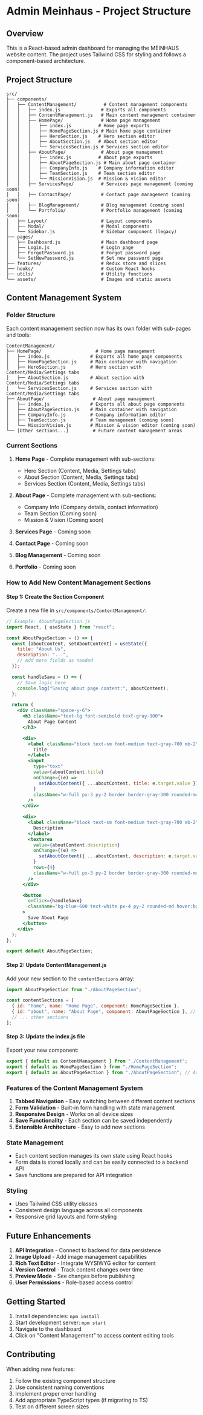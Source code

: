 # Admin Meinhaus - Project Structure

## Overview

This is a React-based admin dashboard for managing the MEINHAUS website content. The project uses Tailwind CSS for styling and follows a component-based architecture.

## Project Structure

```
src/
├── components/
│   ├── ContentManagement/          # Content management components
│   │   ├── index.js               # Exports all components
│   │   ├── ContentManagement.js   # Main content management container
│   │   ├── HomePage/              # Home page management
│   │   │   ├── index.js          # Home page exports
│   │   │   ├── HomePageSection.js # Main home page container
│   │   │   ├── HeroSection.js    # Hero section editor
│   │   │   ├── AboutSection.js   # About section editor
│   │   │   └── ServicesSection.js # Services section editor
│   │   ├── AboutPage/             # About page management
│   │   │   ├── index.js          # About page exports
│   │   │   ├── AboutPageSection.js # Main about page container
│   │   │   ├── CompanyInfo.js    # Company information editor
│   │   │   ├── TeamSection.js    # Team section editor
│   │   │   └── MissionVision.js  # Mission & vision editor
│   │   ├── ServicesPage/          # Services page management (coming soon)
│   │   ├── ContactPage/           # Contact page management (coming soon)
│   │   ├── BlogManagement/        # Blog management (coming soon)
│   │   └── Portfolio/             # Portfolio management (coming soon)
│   ├── Layout/                    # Layout components
│   ├── Modal/                     # Modal components
│   └── Sidebar.js                 # Sidebar component (legacy)
├── pages/
│   ├── Dashboard.js               # Main dashboard page
│   ├── Login.js                   # Login page
│   ├── ForgotPassword.js          # Forgot password page
│   └── SetNewPassword.js          # Set new password page
├── features/                      # Redux store and slices
├── hooks/                         # Custom React hooks
├── utils/                         # Utility functions
└── assets/                        # Images and static assets
```

## Content Management System

### Folder Structure

Each content management section now has its own folder with sub-pages and tools:

```
ContentManagement/
├── HomePage/                    # Home page management
│   ├── index.js               # Exports all home page components
│   ├── HomePageSection.js     # Main container with navigation
│   ├── HeroSection.js         # Hero section with Content/Media/Settings tabs
│   ├── AboutSection.js        # About section with Content/Media/Settings tabs
│   └── ServicesSection.js     # Services section with Content/Media/Settings tabs
├── AboutPage/                  # About page management
│   ├── index.js               # Exports all about page components
│   ├── AboutPageSection.js    # Main container with navigation
│   ├── CompanyInfo.js         # Company information editor
│   ├── TeamSection.js         # Team management (coming soon)
│   └── MissionVision.js       # Mission & vision editor (coming soon)
└── [Other sections...]         # Future content management areas
```

### Current Sections

1. **Home Page** - Complete management with sub-sections:

   - Hero Section (Content, Media, Settings tabs)
   - About Section (Content, Media, Settings tabs)
   - Services Section (Content, Media, Settings tabs)

2. **About Page** - Complete management with sub-sections:
   - Company Info (Company details, contact information)
   - Team Section (Coming soon)
   - Mission & Vision (Coming soon)
3. **Services Page** - Coming soon
4. **Contact Page** - Coming soon
5. **Blog Management** - Coming soon
6. **Portfolio** - Coming soon

### How to Add New Content Management Sections

#### Step 1: Create the Section Component

Create a new file in `src/components/ContentManagement/`:

```jsx
// Example: AboutPageSection.js
import React, { useState } from "react";

const AboutPageSection = () => {
  const [aboutContent, setAboutContent] = useState({
    title: "About Us",
    description: "...",
    // Add more fields as needed
  });

  const handleSave = () => {
    // Save logic here
    console.log("Saving about page content:", aboutContent);
  };

  return (
    <div className="space-y-6">
      <h3 className="text-lg font-semibold text-gray-900">
        About Page Content
      </h3>

      <div>
        <label className="block text-sm font-medium text-gray-700 mb-2">
          Title
        </label>
        <input
          type="text"
          value={aboutContent.title}
          onChange={(e) =>
            setAboutContent({ ...aboutContent, title: e.target.value })
          }
          className="w-full px-3 py-2 border border-gray-300 rounded-md focus:outline-none focus:ring-2 focus:ring-blue-500"
        />
      </div>

      <div>
        <label className="block text-sm font-medium text-gray-700 mb-2">
          Description
        </label>
        <textarea
          value={aboutContent.description}
          onChange={(e) =>
            setAboutContent({ ...aboutContent, description: e.target.value })
          }
          rows={4}
          className="w-full px-3 py-2 border border-gray-300 rounded-md focus:outline-none focus:ring-2 focus:ring-blue-500"
        />
      </div>

      <button
        onClick={handleSave}
        className="bg-blue-600 text-white px-4 py-2 rounded-md hover:bg-blue-700 transition-colors"
      >
        Save About Page
      </button>
    </div>
  );
};

export default AboutPageSection;
```

#### Step 2: Update ContentManagement.js

Add your new section to the `contentSections` array:

```jsx
import AboutPageSection from "./AboutPageSection";

const contentSections = [
  { id: "home", name: "Home Page", component: HomePageSection },
  { id: "about", name: "About Page", component: AboutPageSection }, // Updated
  // ... other sections
];
```

#### Step 3: Update the index.js file

Export your new component:

```jsx
export { default as ContentManagement } from "./ContentManagement";
export { default as HomePageSection } from "./HomePageSection";
export { default as AboutPageSection } from "./AboutPageSection"; // Add this
```

### Features of the Content Management System

1. **Tabbed Navigation** - Easy switching between different content sections
2. **Form Validation** - Built-in form handling with state management
3. **Responsive Design** - Works on all device sizes
4. **Save Functionality** - Each section can be saved independently
5. **Extensible Architecture** - Easy to add new sections

### State Management

- Each content section manages its own state using React hooks
- Form data is stored locally and can be easily connected to a backend API
- Save functions are prepared for API integration

### Styling

- Uses Tailwind CSS utility classes
- Consistent design language across all components
- Responsive grid layouts and form styling

## Future Enhancements

1. **API Integration** - Connect to backend for data persistence
2. **Image Upload** - Add image management capabilities
3. **Rich Text Editor** - Integrate WYSIWYG editor for content
4. **Version Control** - Track content changes over time
5. **Preview Mode** - See changes before publishing
6. **User Permissions** - Role-based access control

## Getting Started

1. Install dependencies: `npm install`
2. Start development server: `npm start`
3. Navigate to the dashboard
4. Click on "Content Management" to access content editing tools

## Contributing

When adding new features:

1. Follow the existing component structure
2. Use consistent naming conventions
3. Implement proper error handling
4. Add appropriate TypeScript types (if migrating to TS)
5. Test on different screen sizes

